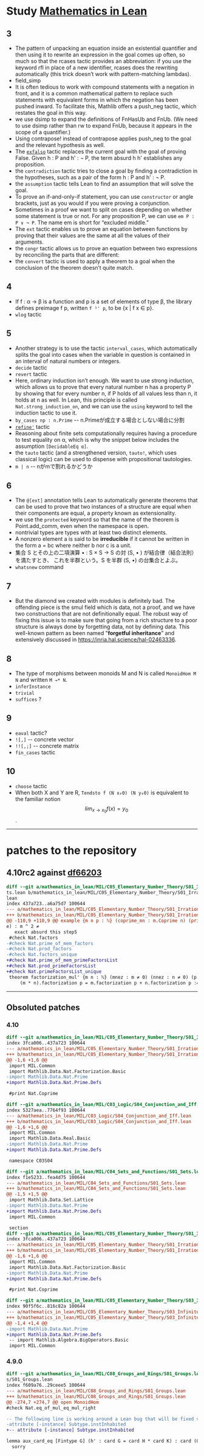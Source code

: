 # Study [Mathematics in Lean](https://github.com/leanprover-community/mathematics_in_lean)
## 3

- The pattern of unpacking an equation inside an existential quantifier and then using it to rewrite an expression in the goal comes up often, so much so that the rcases tactic provides an abbreviation: if you use the keyword rfl in place of a new identifier, rcases does the rewriting automatically (this trick doesn’t work with pattern-matching lambdas).
- field_simp
- It is often tedious to work with compound statements with a negation in front, and it is a common mathematical pattern to replace such statements with equivalent forms in which the negation has been pushed inward. To facilitate this, Mathlib offers a push_neg tactic, which restates the goal in this way.
- we use dsimp to expand the definitions of FnHasUb and FnUb. (We need to use dsimp rather
than rw to expand FnUb, because it appears in the scope of a quantifier.)
- Using contrapose! instead of contrapose applies push_neg to the goal and the relevant hypothesis as well.
- The [`exfalso`](https://lean-lang.org/doc/reference/latest/Tactic-Proofs/Tactic-Reference/#exfalso) tactic replaces the current goal with the goal of proving False. Given h : P and h' : ¬ P, the term absurd h h' establishes any proposition.
- the `contradiction` tactic tries to close a goal by finding a contradiction in the hypotheses, such as a pair of the form h : P and h' : ¬ P.
- the `assumption` tactic tells Lean to find an assumption that will solve the goal.
- To prove an if-and-only-if statement, you can use `constructor` or angle brackets, just as you would if you were proving a conjunction.
- Sometimes in a proof we want to split on cases depending on whether some statement is true or not. For any proposition P, we can use `em P : P ∨ ¬ P`. The name em is short for “excluded middle.”
- The `ext` tactic enables us to prove an equation between functions by proving that their values are the same at all the values of their arguments.
- the `congr` tactic allows us to prove an equation between two expressions by reconciling the parts that are different:
- the `convert` tactic is used to apply a theorem to a goal when the conclusion of the theorem doesn’t quite match.

## 4
- If f : α → β is a function and p is a set of elements of type β, the library defines preimage f p, written `f ¹' p`, to be {x | f x ∈ p}.
- `wlog` tactic

## 5
- Another strategy is to use the tactic `interval_cases`, which automatically splits the goal into cases when the variable in question is contained in an interval of natural numbers or integers.
- `decide` tactic
- `revert` tactic
- Here, ordinary induction isn’t enough. We want to use strong induction, which allows us to prove that every natural number n has a property P by showing that for every number n, if P holds of all values less than n, it holds at n as well. In Lean, this principle is called `Nat.strong_induction_on`, and we can use the `using` keyword to tell the induction tactic to use it.
- `by_cases np : n.Prime` -- n.Primeが成立する場合としない場合に分割
- [`refine'`](https://lean-lang.org/doc/reference/latest/Tactic-Proofs/Tactic-Reference/#refine___) tactic
- Reasoning about finite sets computationally requires having a procedure to test equality
on α, which is why the snippet below includes the assumption `[DecidableEq α]`.
- the `tauto` tactic (and a strengthened version, `tauto!`, which uses classical logic) can be
used to dispense with propositional tautologies.
- `m | n` -- nがmで割れるかどうか

## 6
- The `@[ext]` annotation tells Lean to automatically generate theorems that can be used
    to prove that two instances of a structure are equal when their components are equal,
    a property known as extensionality.
- we use the `protected` keyword so that the name of the theorem is Point.add_comm,
    even when the namespace is open.
- nontrivial types are types with at least two distinct elements.
- A nonzero element a is said to be **irreducible** if it cannot be written in the
    form a = bc where neither b nor c is a unit.
- 集合 S とその上の二項演算 • : S × S → S の対 (S, • ) が結合律（結合法則）を満たすとき、
    これを半群という。S を半群 (S, •) の台集合とよぶ。
- `whatsnew` command

## 7
- But the diamond we created with modules is definitely bad. The offending piece is the
    smul field which is data, not a proof, and we have two constructions that are not
    definitionally equal. The robust way of fixing this issue is to make sure that going
    from a rich structure to a poor structure is always done by forgetting data, not by
    defining data. This well-known pattern as been named "**forgetful inheritance**” and
    extensively discussed in https://inria.hal.science/hal-02463336.

## 8
- The type of morphisms between monoids M and N is called `MonoidHom M N` and written `M →* N`.
- `inferInstance`
- `trivial`
- `suffices` ?

## 9
- `eaval` tactic?
- `![,]` -- concrete vector
- `!![,;]` -- concrete matrix
- `fin_cases` tactic

## 10
- `choose` tactic
- When both X and Y are R, `Tendsto f (N x₀0) (N y₀0)` is equivalent to the
familiar notion $$lim_{x→x_0} f(x) = y_0$$.


---
# patches to the repository

## 4.10rc2 against [df66203](https://github.com/leanprover-community/mathematics_in_lean/commit/df662034d2d23aa6aaf61dfd9ef53f7a852096cf)

```diff
diff --git a/mathematics_in_lean/MIL/C05_Elementary_Number_Theory/S01_Irrational_Roo
ts.lean b/mathematics_in_lean/MIL/C05_Elementary_Number_Theory/S01_Irrational_Roots.
lean
index 437a723..a6a75d7 100644
--- a/mathematics_in_lean/MIL/C05_Elementary_Number_Theory/S01_Irrational_Roots.lean
+++ b/mathematics_in_lean/MIL/C05_Elementary_Number_Theory/S01_Irrational_Roots.lean
@@ -110,9 +110,9 @@ example {m n p : ℕ} (coprime_mn : m.Coprime n) (prime_p : p.Prim
e) : m ^ 2 ≠
   exact absurd this step5
 #check Nat.factors
-#check Nat.prime_of_mem_factors
-#check Nat.prod_factors
-#check Nat.factors_unique
+#check Nat.prime_of_mem_primeFactorsList
+#check Nat.prod_primeFactorsList
+#check Nat.primeFactorsList_unique
 theorem factorization_mul' {m n : ℕ} (mnez : m ≠ 0) (nnez : n ≠ 0) (p : ℕ) :
     (m * n).factorization p = m.factorization p + n.factorization p := by
```
-------

## Obsoluted patches

### 4.10
```diff
diff --git a/mathematics_in_lean/MIL/C05_Elementary_Number_Theory/S01_Irrational_Roots.lean b/mathematics_in_lean/MIL/C05_Elementary_Number_Theory/S01_Irrational_Roots.lean
index 3fca006..437a723 100644
--- a/mathematics_in_lean/MIL/C05_Elementary_Number_Theory/S01_Irrational_Roots.lean
+++ b/mathematics_in_lean/MIL/C05_Elementary_Number_Theory/S01_Irrational_Roots.lean
@@ -1,6 +1,6 @@
 import MIL.Common
 import Mathlib.Data.Nat.Factorization.Basic
-import Mathlib.Data.Nat.Prime
+import Mathlib.Data.Nat.Prime.Defs

 #print Nat.Coprime

diff --git a/mathematics_in_lean/MIL/C03_Logic/S04_Conjunction_and_Iff.lean b/mathematics_in_lean/MIL/C03_Logic/S04_Conjunction_and_Iff.lean
index 5327aea..7764f93 100644
--- a/mathematics_in_lean/MIL/C03_Logic/S04_Conjunction_and_Iff.lean
+++ b/mathematics_in_lean/MIL/C03_Logic/S04_Conjunction_and_Iff.lean
@@ -1,6 +1,6 @@
 import MIL.Common
 import Mathlib.Data.Real.Basic
-import Mathlib.Data.Nat.Prime
+import Mathlib.Data.Nat.Prime.Defs

 namespace C03S04

diff --git a/mathematics_in_lean/MIL/C04_Sets_and_Functions/S01_Sets.lean b/mathematics_in_lean/MIL/C04_Sets_and_Functions/S01_Sets.lean
index f1e5233..fea4d75 100644
--- a/mathematics_in_lean/MIL/C04_Sets_and_Functions/S01_Sets.lean
+++ b/mathematics_in_lean/MIL/C04_Sets_and_Functions/S01_Sets.lean
@@ -1,5 +1,5 @@
 import Mathlib.Data.Set.Lattice
-import Mathlib.Data.Nat.Prime
+import Mathlib.Data.Nat.Prime.Defs
 import MIL.Common

 section
diff --git a/mathematics_in_lean/MIL/C05_Elementary_Number_Theory/S01_Irrational_Roots.lean b/mathematics_in_lean/MIL/C05_Elementary_Number_Theory/S01_Irrational_Roots.lean
index 3fca006..437a723 100644
--- a/mathematics_in_lean/MIL/C05_Elementary_Number_Theory/S01_Irrational_Roots.lean
+++ b/mathematics_in_lean/MIL/C05_Elementary_Number_Theory/S01_Irrational_Roots.lean
@@ -1,6 +1,6 @@
 import MIL.Common
 import Mathlib.Data.Nat.Factorization.Basic
-import Mathlib.Data.Nat.Prime
+import Mathlib.Data.Nat.Prime.Defs

 #print Nat.Coprime

diff --git a/mathematics_in_lean/MIL/C05_Elementary_Number_Theory/S03_Infinitely_Many_Primes.lean b/mathematics_in_lean/MIL/C05_Elementary_Number_Theory/S03_Infinitely_Many_Primes.lean
index 90f5f6c..816c82a 100644
--- a/mathematics_in_lean/MIL/C05_Elementary_Number_Theory/S03_Infinitely_Many_Primes.lean
+++ b/mathematics_in_lean/MIL/C05_Elementary_Number_Theory/S03_Infinitely_Many_Primes.lean
@@ -1,4 +1,4 @@
-import Mathlib.Data.Nat.Prime
+import Mathlib.Data.Nat.Prime.Defs
 -- import Mathlib.Algebra.BigOperators.Basic
 import MIL.Common
 ```

 ### 4.9.0

 ```diff
 diff --git a/mathematics_in_lean/MIL/C08_Groups_and_Rings/S01_Groups.lean b/mathematics_in_lean/MIL/C08_Groups_and_Ring
s/S01_Groups.lean
index f609a76..29ceee5 100644
--- a/mathematics_in_lean/MIL/C08_Groups_and_Rings/S01_Groups.lean
+++ b/mathematics_in_lean/MIL/C08_Groups_and_Rings/S01_Groups.lean
@@ -274,7 +274,7 @@ open MonoidHom
 #check Nat.eq_of_mul_eq_mul_right

 -- The following line is working around a Lean bug that will be fixed very soon.
-attribute [-instance] Subtype.instInhabited
+-- attribute [-instance] Subtype.instInhabited

 lemma aux_card_eq [Fintype G] (h' : card G = card H * card K) : card (G ⧸ H) = card K := by
   sorry
```
